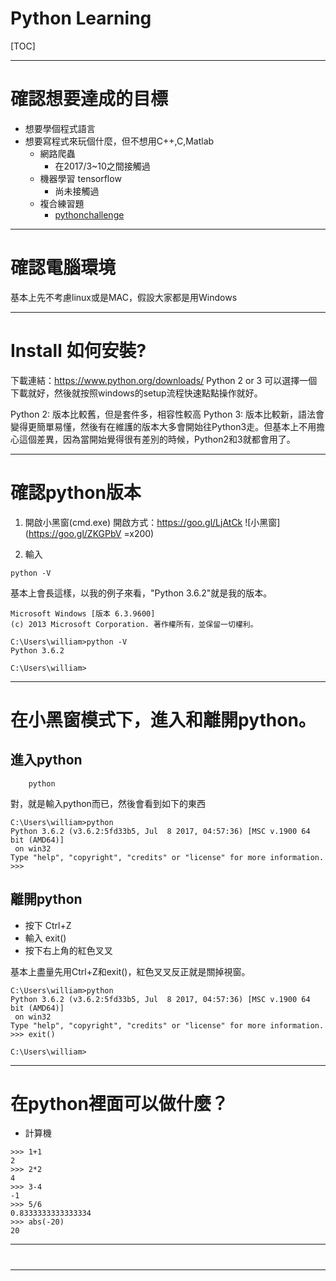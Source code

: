 Python Learning 
===

[TOC]


---

# 確認想要達成的目標
* 想要學個程式語言
* 想要寫程式來玩個什麼，但不想用C++,C,Matlab
    * 網路爬蟲 
        * 在2017/3~10之間接觸過
    * 機器學習 tensorflow
        * 尚未接觸過
    * 複合練習題
        * [pythonchallenge](https://goo.gl/cpG2NZ)

---

# 確認電腦環境
基本上先不考慮linux或是MAC，假設大家都是用Windows

---

# Install 如何安裝?

下載連結：https://www.python.org/downloads/
Python 2 or 3 可以選擇一個下載就好，然後就按照windows的setup流程快速點點操作就好。

Python 2: 版本比較舊，但是套件多，相容性較高
Python 3: 版本比較新，語法會變得更簡單易懂，然後有在維護的版本大多會開始往Python3走。但基本上不用擔心這個差異，因為當開始覺得很有差別的時候，Python2和3就都會用了。

---

# 確認python版本

1. 開啟小黑窗(cmd.exe) 開啟方式：https://goo.gl/LjAtCk
![小黑窗](https://goo.gl/ZKGPbV =x200)

2. 輸入
``` bash=
python -V
```

基本上會長這樣，以我的例子來看，"Python 3.6.2"就是我的版本。

``` black=
Microsoft Windows [版本 6.3.9600]
(c) 2013 Microsoft Corporation. 著作權所有，並保留一切權利。

C:\Users\william>python -V
Python 3.6.2

C:\Users\william>
```

---

# 在小黑窗模式下，進入和離開python。
## 進入python
```bash=
    python
```

對，就是輸入python而已，然後會看到如下的東西

``` bash=
C:\Users\william>python
Python 3.6.2 (v3.6.2:5fd33b5, Jul  8 2017, 04:57:36) [MSC v.1900 64 bit (AMD64)]
 on win32
Type "help", "copyright", "credits" or "license" for more information.
>>>
```

## 離開python
* 按下 Ctrl+Z
* 輸入 exit()
* 按下右上角的紅色叉叉

基本上盡量先用Ctrl+Z和exit()，紅色叉叉反正就是關掉視窗。
```bash=
C:\Users\william>python
Python 3.6.2 (v3.6.2:5fd33b5, Jul  8 2017, 04:57:36) [MSC v.1900 64 bit (AMD64)]
 on win32
Type "help", "copyright", "credits" or "license" for more information.
>>> exit()

C:\Users\william>
```

---

# 在python裡面可以做什麼？
* 計算機
```bash=
>>> 1+1
2
>>> 2*2
4
>>> 3-4
-1
>>> 5/6
0.8333333333333334
>>> abs(-20)
20
```

---


# 






















---